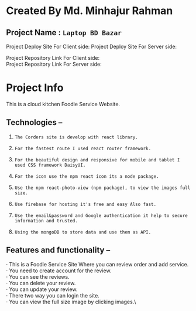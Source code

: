 # Created By Md. Minhajur Rahman

## Project Name : `Laptop BD Bazar`
Project Deploy Site For Client side: 
Project Deploy Site For Server side: 


Project Repository Link For Client side:  \
Project Repository Link For Server side: 

# Project Info
This is a cloud kitchen Foodie Service Website.
## Technologies  –
1.     The Corders site is develop with react library.  
2.     For the fastest route I used react router framework.
3.     For the beautiful design and responsive for mobile and tablet I used CSS framework DaisyUI.
4.     For the icon use the npm react icon its a node package.
5.     Use the npm react-photo-view (npm package), to view the images full size.
6.     Use firebase for hosting it's free and easy Also fast.
7.     Use the email&password and Google authentication it help to secure information and trusted.
8.     Using the mongoDB to store data and use them as API.
## Features and functionality –
·         This is a  Foodie Service Site Where you can review order and add service.\
·         You need to create account for the review.\
·         You can see the reviews.\
·         You can delete your review.\
·         You can update your review.\
·         There two way you can login the site.\
·         You can view the full size image by clicking images.\